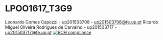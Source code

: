 # LPOO1617_T3G9
Leonardo Gomes Capozzi - up201503708 - up201503708@fe.up.pt
Ricardo Miguel Oliveira Rodrigues de Carvalho - up201503717 - up201503717@fe.up.pt
[![BCH compliance](https://bettercodehub.com/edge/badge/leonardogomesc/LPOO1617_T3G9)](https://bettercodehub.com/)
